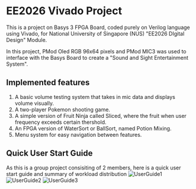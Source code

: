 # EE2026 Vivado Project
This is a project on Basys 3 FPGA Board, coded purely on Verilog language using Vivado, for National University of Singapore (NUS) "EE2026 DIgital Design" Module.

In this project, PMod Oled RGB 96x64 pixels and PMod MIC3 was used to interface with the Basys Board to create a "Sound and Sight Entertainment System".

## Implemented features
1. A basic volume testing system that takes in mic data and displays volume visually.
2. A two-player Pokemon shooting game.
3. A simple version of Fruit Ninja called Sliced, where the fruit when user frequency exceeds certain thershold.
4. An FPGA version of WaterSort or BallSort, named Potion Mixing.
5. Menu system for easy navigation between features.

## Quick User Start Guide
As this is a group project consisiting of 2 members, here is a quick user start guide and summary of workload distribution
![UserGuide1](https://user-images.githubusercontent.com/71639142/113470952-b734fc00-948b-11eb-9296-76e44dc136f6.PNG)
![UserGuide2](https://user-images.githubusercontent.com/71639142/113470953-b8febf80-948b-11eb-8ed2-861091537d96.PNG)
![UserGuide3](https://user-images.githubusercontent.com/71639142/113470954-bac88300-948b-11eb-80c2-ea9a7cb262d0.PNG)

